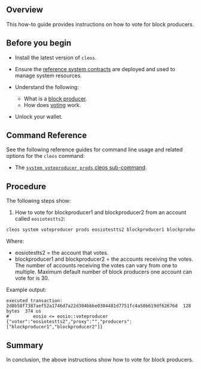 ## Overview

This how-to guide provides instructions on how to vote for block producers.

## Before you begin

* Install the latest version of `cleos`.

* Ensure the [reference system contracts](https://developers.eos.io/manuals/eosio.contracts/v1.9/build-and-deploy) are deployed and used to manage system resources.

* Understand the following:
  * What is a [block producer](https://developers.eos.io/welcome/v2.1/protocol-guides/consensus_protocol/#11-block-producers).
  * How does [voting](https://developers.eos.io/manuals/eosio.contracts/v1.9/key-concepts/vote) work.

* Unlock your wallet.

## Command Reference

See the following reference guides for command line usage and related options for the `cleos` command:

* The [`system voteproducer prods` cleos sub-command](https://developers.eos.io/manuals/eos/v2.1/cleos/command-reference/system/system-voteproducer-prods).

## Procedure

The following steps show:

1. How to vote for blockproducer1 and blockproducer2 from an account called `eosiotestts2`:

```sh
cleos system voteproducer prods eosiotestts2 blockproducer1 blockproducer2
```

Where:

* eosiotestts2 = the account that votes.
* blockproducer1 and blockproducer2 = the accounts receiving the votes. The number of accounts receiving the votes can vary from one to multiple. Maximum default number of block producers one account can vote for is 30.

Example output:

```console
executed transaction: 2d8b58f7387aef52a1746d7a22d304bbbe0304481d7751fc4a50b619df62676d  128 bytes  374 us
#         eosio <= eosio::voteproducer          {"voter":"eosiotestts2","proxy":"","producers":["blockproducer1","blockproducer2"]}
```

## Summary

In conclusion, the above instructions show how to vote for block producers.
